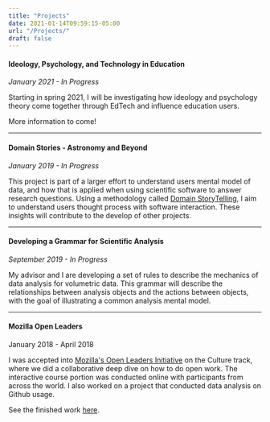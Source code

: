 ```yaml
---
title: "Projects"
date: 2021-01-14T09:59:15-05:00
url: "/Projects/"
draft: false
---
```


#### Ideology, Psychology, and Technology in Education
*January 2021 - In Progress*

Starting in spring 2021, I will be investigating how ideology and psychology theory come together through EdTech and influence education users.

More information to come!

---

#### Domain Stories - Astronomy and Beyond
*January 2019 - In Progress*

This project is part of a larger effort to understand users mental model of data, and how that is applied when using scientific software to answer research questions. Using a methodology called [Domain StoryTelling](https://domainstorytelling.org/), I aim to understand users thought process with software interaction. These insights will contribute to the develop of other projects.

---

#### Developing a Grammar for Scientific Analysis
*September 2019 - In Progress*

My advisor and I are developing a set of rules to  describe the mechanics of data analysis for volumetric data. This grammar will describe the relationships between analysis objects and the actions between objects, with the goal of illustrating a common analysis mental model.

---

#### Mozilla Open Leaders
January 2018 - April 2018

I was accepted into [Mozilla's Open Leaders Initiative](https://foundation.mozilla.org/en/initiatives/mozilla-open-leaders/) on the Culture track, where we did a collaborative deep dive on how to do open work. The interactive course portion was conducted online with participants from across the world. I also worked on a project that conducted data analysis on Github usage.

See the finished work [here](https://github.com/samwalkow/Diversity_and_Open_Source_Software_Sustainability).
